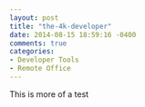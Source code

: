 ```yaml
---
layout: post
title: "the-4k-developer"
date: 2014-08-15 18:59:16 -0400
comments: true
categories:
- Developer Tools
- Remote Office
---
```

 This is more of a test
